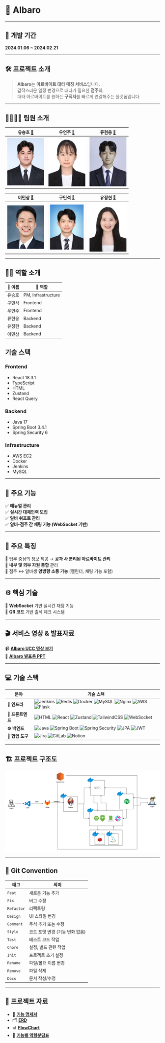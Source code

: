 # 🌟 Albaro

---

## 📅 개발 기간  

**2024.01.06 ~ 2024.02.21**

---

## 🛠 프로젝트 소개  

> **Albaro**는 **아르바이트 대타 매칭 서비스**입니다.  
> 갑작스러운 일정 변경으로 대타가 필요한 **점주**와,  
> 대타 아르바이트를 원하는 **구직자**를 빠르게 연결해주는 플랫폼입니다.


---

## 👨‍👩‍👧‍👦 팀원 소개  

| **유승호** [🔗](https://github.com/YooSeungHo0124) | **우연주** [🔗](https://github.com/WooYeonJu) | **류현웅** [🔗](https://github.com/RomanticBear) |
|------------------|-------------------------------|-------------------------------|
| <img src="image/유승호.jpg" width="120"/> | <img src="image/우연주.jpg" width="120"/> | <img src="image/류현웅.jpg" width="120"/> |

| **이민상** [🔗](https://github.com/Minsang0130) | **구민석** [🔗](https://github.com/KOOMINSEOK9) | **유정현** [🔗](https://github.com/Junghyun58) |
|------------------|-------------------------------|-------------------------------|
| <img src="image/이민상.png" width="120"/> | <img src="image/구민석.jpg" width="120"/> | <img src="image/유정현.jpg" width="120"/> |

---

## 🧑‍💻 역할 소개  

| 👤 이름 | 🧩 역할 |
|--------|--------|
| 유승호 | PM, Infrastructure |
| 구민석 | Frontend |
| 우연주 | Frontend |
| 류현웅 | Backend |
| 유정현 | Backend |
| 이민상 | Backend |

## 기술 스택

### Frontend
- React 18.3.1
- TypeScript
- HTML
- Zustand
- React Query

### Backend
- Java 17
- Spring Boot 3.4.1
- Spring Security 6

### Infrastructure
- AWS EC2
- Docker
- Jenkins
- MySQL

---

## 🚀 주요 기능  

✅ **매뉴얼 관리**  
✅ **실시간 대체인력 모집**  
✅ **알바 쉬프트 관리**  
✅ **알바-점주 간 채팅 기능 (WebSocket 기반)**  

---

## 🌈 주요 특징  

🔹 업무 중심의 정보 제공 → **공과 사 분리된 아르바이트 관리**  
🔹 **내부 및 외부 자원 통합** 관리  
🔹 점주 ↔️ 알바생 **양방향 소통 가능** (캘린더, 채팅 기능 포함)  

---

## ⚙️ 핵심 기술  

🧠 **WebSocket** 기반 실시간 채팅 기능  
📱 **QR 코드** 기반 출석 체크 시스템  

---

## 🎬 서비스 영상 & 발표자료  

📹 [**Albaro UCC 영상 보기**](https://www.youtube.com/watch?v=sTHXwl3uIWk)  
📑 [**Albaro 발표용 PPT**](https://www.canva.com/design/DAGfj3O10kY/ZRSLWhK2dSiyEm0kgEFu4Q/edit)  

---

## 💻 기술 스택  

| 분야 | 기술 스택 |
|------|-----------|
| **📡 인프라** | ![Jenkins](https://img.shields.io/badge/Jenkins-D24939?style=for-the-badge&logo=Jenkins&logoColor=white) ![Redis](https://img.shields.io/badge/Redis-DC382D?style=for-the-badge&logo=Redis&logoColor=white) ![Docker](https://img.shields.io/badge/Docker-2496ED?style=for-the-badge&logo=Docker&logoColor=white) ![MySQL](https://img.shields.io/badge/MySQL-4479A1?style=for-the-badge&logo=MySQL&logoColor=white) ![Nginx](https://img.shields.io/badge/Nginx-009639?style=for-the-badge&logo=Nginx&logoColor=white) ![AWS](https://img.shields.io/badge/AWS-232F3E?style=for-the-badge&logo=amazonaws&logoColor=white) ![Flask](https://img.shields.io/badge/Flask-000000?style=for-the-badge&logo=Flask&logoColor=white) |
| **🎨 프론트엔드** | ![HTML](https://img.shields.io/badge/HTML-E34F26?style=for-the-badge&logo=HTML5&logoColor=white) ![React](https://img.shields.io/badge/React-61DAFB?style=for-the-badge&logo=React&logoColor=white) ![Zustand](https://img.shields.io/badge/Zustand-FFB366?style=for-the-badge&logo=React&logoColor=white) ![TailwindCSS](https://img.shields.io/badge/TailwindCSS-06B6D4?style=for-the-badge&logo=TailwindCSS&logoColor=white) ![WebSocket](https://img.shields.io/badge/WebSocket-231F20?style=for-the-badge&logo=socket.io&logoColor=white) |
| **⚙️ 백엔드** | ![Java](https://img.shields.io/badge/Java-007396?style=for-the-badge&logo=OpenJDK&logoColor=white) ![Spring Boot](https://img.shields.io/badge/Spring_Boot-6DB33F?style=for-the-badge&logo=SpringBoot&logoColor=white) ![Spring Security](https://img.shields.io/badge/Spring_Security-6DB33F?style=for-the-badge&logo=SpringSecurity&logoColor=white) ![JPA](https://img.shields.io/badge/JPA-6DB33F?style=for-the-badge&logo=Hibernate&logoColor=white) ![JWT](https://img.shields.io/badge/JWT-000000?style=for-the-badge&logo=JSONWebTokens&logoColor=white) |
| **🤝 협업 도구** | ![Jira](https://img.shields.io/badge/Jira-0052CC?style=for-the-badge&logo=JiraSoftware&logoColor=white) ![GitLab](https://img.shields.io/badge/GitLab-FC6D26?style=for-the-badge&logo=GitLab&logoColor=white) ![Notion](https://img.shields.io/badge/Notion-000000?style=for-the-badge&logo=Notion&logoColor=white) |

---

## 🏗 프로젝트 구조도  


![아키텍처](image/아키텍처.png)

---

## 🧾 Git Convention  

| 태그 | 의미 |
|------|------|
| `Feat` | 새로운 기능 추가 |
| `Fix` | 버그 수정 |
| `Refactor` | 리팩토링 |
| `Design` | UI 스타일 변경 |
| `Comment` | 주석 추가 또는 수정 |
| `Style` | 코드 포맷 변경 (기능 변화 없음) |
| `Test` | 테스트 코드 작업 |
| `Chore` | 설정, 빌드 관련 작업 |
| `Init` | 프로젝트 초기 설정 |
| `Rename` | 파일/폴더 이름 변경 |
| `Remove` | 파일 삭제 |
| `Docs` | 문서 작성/수정 |

---

## 📁 프로젝트 자료  

- 📄 [**기능 명세서**](https://www.notion.so/Albaro-ec3aaf21ff7847c69a1a806cbb6e67ad)  
- 🗂️ [**ERD**](https://www.erdcloud.com/d/8tDb8hj2fb7SHDC5C)  
- 📊 [**FlowChart**](https://example.com/porting_manual.pdf)  
- 🤝 [**기능별 역할분담표**](https://www.notion.so/53eb866961594c35b561efd54e0c6bc1)  
